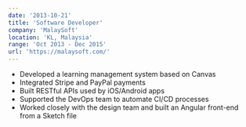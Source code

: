 ```yaml
---
date: '2013-10-21'
title: 'Software Developer'
company: 'MalaySoft'
location: 'KL, Malaysia'
range: 'Oct 2013 - Dec 2015'
url: 'https://malaysoft.com/'
---
```


- Developed a learning management system based on Canvas
- Integrated Stripe and PayPal payments
- Built RESTful APIs used by iOS/Android apps
- Supported the DevOps team to automate CI/CD processes
- Worked closely with the design team and built an Angular front-end from a Sketch file
